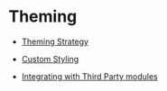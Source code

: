 # Theming

- [Theming Strategy](01-theming-strategy)

- [Custom Styling](02-custom-styling.md)

- [Integrating with Third Party modules](03-integrate-third-party.md)
